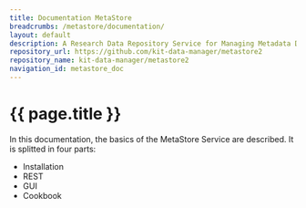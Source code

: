 ```yaml
---
title: Documentation MetaStore
breadcrumbs: /metastore/documentation/
layout: default
description: A Research Data Repository Service for Managing Metadata Documents based on JSON or XML.
repository_url: https://github.com/kit-data-manager/metastore2
repository_name: kit-data-manager/metastore2
navigation_id: metastore_doc
---
```


# {{ page.title }} 

In this documentation, the basics of the MetaStore Service are described. 
It is splitted in four parts:
- Installation
- REST
- GUI
- Cookbook 
